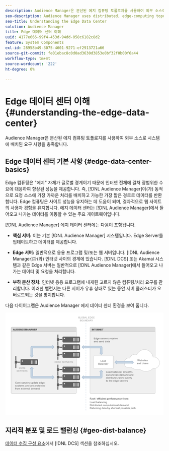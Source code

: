 ```yaml
---
description: Audience Manager은 분산된 에지 컴퓨팅 토폴로지를 사용하여 외부 소스로 시스템에 배치된 요구 사항을 충족합니다.
seo-description: Audience Manager uses distributed, edge-computing topologies to meet the demands placed on our systems by external sources.
seo-title: Understanding the Edge Data Center
solution: Audience Manager
title: Edge 데이터 센터 이해
uuid: 4177e666-99f4-453d-94dd-058c6182c8d2
feature: System Components
exl-id: 28958b49-3075-4601-9271-ef2913721a66
source-git-commit: fe01ebac8c0d0ad3630d3853e0bf32f0b00f6a44
workflow-type: tm+mt
source-wordcount: '222'
ht-degree: 0%

---
```


# Edge 데이터 센터 이해{#understanding-the-edge-data-center}

Audience Manager은 분산된 에지 컴퓨팅 토폴로지를 사용하여 외부 소스로 시스템에 배치된 요구 사항을 충족합니다.

## Edge 데이터 센터 기본 사항 {#edge-data-center-basics}

<!-- 

c_compedge.xml

 -->

Edge 컴퓨팅은 &quot;에지&quot; 자체가 글로벌 경계이기 때문에 인터넷 전체에 걸쳐 광범위한 수요에 대응하여 향상된 성능을 제공합니다. 즉, [!DNL Audience Manager]이(가) 동적으로 요청 소스에 가장 가까운 처리를 배치하고 가능한 가장 짧은 경로로 데이터를 반환합니다. Edge 컴퓨팅은 사이트 성능을 유지하는 데 도움이 되며, 결과적으로 웹 사이트의 사용자 경험을 유지합니다. 에지 데이터 센터는 [!DNL Audience Manager]에서 들어오고 나가는 데이터를 이동할 수 있는 주요 게이트웨이입니다.

[!DNL Audience Manager] 에지 데이터 센터에는 다음이 포함됩니다.

* **핵심 서버:** 이는 기본 [!DNL Audience Manager] 시스템입니다. Edge Server를 업데이트하고 데이터를 제공합니다.

* **Edge 서버:** 일반적으로 응용 프로그램 및/또는 웹 서버입니다. [!DNL Audience Manager]과(와) 인터넷 사이의 경계에 있습니다. [!DNL DCS] 또는 Akamai 시스템과 같은 Edge 서버는 일반적으로 [!DNL Audience Manager]에서 들어오고 나가는 데이터 및 요청을 처리합니다.

* **부하 분산 장치:** 인터넷 응용 프로그램에 내재된 고르지 않은 컴퓨팅/처리 요구를 관리합니다. 이러한 밸런서는 다른 서버가 유휴 상태로 있는 동안 서버 클러스터가 오버로드되는 것을 방지합니다.

다음 다이어그램은 Audience Manager 에지 데이터 센터 환경을 보여 줍니다.

![](assets/edge_data_center.png)

## 지리적 분포 및 로드 밸런싱 {#geo-dist-balance}

[데이터 수집 구성 요소](../../reference/system-components/components-data-collection.md)에서 [!DNL DCS] 섹션을 참조하십시오.
